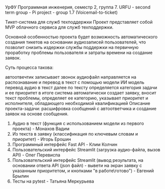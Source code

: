 УрФУ Программная инженерия, семестр 2, группа 7. 
URFU - second term group - Pi project - group 1.7 (Voicemail-to-ticket)

Тикет-система для служб техподдержки
Проект представляет собой MVP облачного сервиса для служб техподдержки.

Основной особенностью проекта будет возможность автоматического создания тикетов на основании аудиозаписей пользователей, что позволит снизить издержки службы поддержки на первичную проработку проблемы пользователя и затраты времени на создание заявок.

Суть процесса такова:

автоотвечтик записывает звонок
аудиофайл направляется на распознавание и перевод в текст с помощью модели ИИ
модель перевод аудио в текст
далее по тексту определяется категория задачи и ее приоритет
в итоге система автоматически создает заявку, вносит текст проблемы, определяет ее категорию, указывает приоритет и исполнителя, обладающего необходимой квалификацией
Описание проекта-задачи: расшифровка сообщений с автоответчика и создание заявок на основе сообщения. 

  1) Аудио в текст (функция с использованием модели из первого проекта) - Монахов Вадим
  2) Из текста в заявку (классификация по ключевым словам и приоритет) - Игорь Ерошин
  3) Программный интерфейс Fast API - Клим Колчин
  4) Пользовательский интерфейс Streamlit (загрузка аудио-файла, вызов API) - Олег Перевиспа
  5) Пользовательский интерфейс Streamlit (вывод результата, на основании ответа API (json файл) - вывети на экран заявку с указанным приоритетом, и кнопками "в работе\готово") - Евгений Брылин
  6) Тесты на pytest - Татьяна Меркурьева

